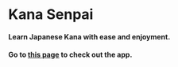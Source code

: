 # Kana Senpai
#### Learn Japanese Kana with ease and enjoyment.
#### Go to <u>[this page](https://kana-senpai.app)</u> to check out the app.